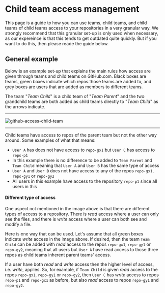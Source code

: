 # Child team access management

This page is a guide to how you can use teams, child teams, and child teams of child teams access to your repositories in a very granular way. We strongly recommend that this granular set-up is only used when necessary, as our expereince is that this tends to get outdated quite quickly. But if you want to do this, then please reade the guide below.

## General example

Below is an example set-up that explains the main rules how access are given through teams and child teams on GitHub.com. Black boxes are teams, green boxes indicate which repos those teams are added to, and grey boxes are users that are added as members to different teams.

The team "_Team Child_" is a child team of "_Team Parent_" and the two grandchild teams are both added as child teams directly to "_Team Child_" as the arrows indicate.

---
![github-access-child-team](https://user-images.githubusercontent.com/15911801/73011151-b01f5200-3de1-11ea-960a-e59fbfa7475f.png)

---

Child teams have access to repos of the parent team but not the other way around. Some examples of what that means:
* `User A` has does not have access to `repo-gx1` but `User C` has access to `repo-p1`
* In this example there is no difference to be added to `Team Parent` and `Team Child` meaning that `User A` and `User B` has the same type of access
* `User A` and `User B` does not have access to any of the repos `repo-gx1`, `repo-gy1` or `repo-gy2`
* All users in this example have access to the repository `repo-p1` since all users in this

#### Different type of access

One aspect not mentioned in the image above is that there are different types of access to a repository. There is _read_ access where a user can only see the files, and there is _write_ access where a user can both see and modify a file.

Here is one way that can be used. Let's assume that all green boxes indicate _write_ access in the image above. If desired, then the team `Team Child` can be added with _read_ access to the repos `repo-gx1`, `repo-gy1` or `repo-gy2`, meaning that all users but `User A` have read access to those three repos as child teams inherent parent teams' access. 

If a user have both _read_ and _write_ access then the higher level of access, i.e. _write_, applies. So, for example, if `Team Child` is given _read_ access to the repos `repo-gx1`, `repo-gy1` or `repo-gy2`, then `User C` has _write_ access to repos `repo-p1` and `repo-gx1` as before, but also _read_ access to repos `repo-gy1` and `repo-gy2`.
